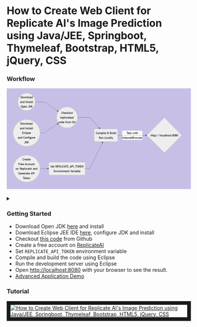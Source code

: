 
# How to Create Web Client for Replicate AI's Image Prediction using Java/JEE, Springboot, Thymeleaf, Bootstrap, HTML5, jQuery, CSS
### Workflow

![Alt text](wf.png)

<details>

<summary></summary>

```mermaid
graph LR
A((Download<br/>and Install<br/>Open JDK)) --> F
B((Download<br/>and Install<br/>Eclipse<br/>and Configure<br/>JDK)) --> F
C(Set REPLICATE_API_TOKEN<br/>Environment Variable<br/>)
D((Create<br/>Free Account<br/>on 'Replicate' and<br/>Generate API<br/>Token)) --> C
F((Checkout<br/>'replicateai'<br/>code from Git)) --> G
C --> G[Compile & Build<br/>Run Locally]
G -- Test with<br/>InternetBrowser --> H{http://localhost:8080}
```
</details>

### Getting Started
<ul>
<li>Download Open JDK <a href="https://openjdk.org/" target="_new">here</a> and install</li>
<li>Download Eclipse JEE IDE <a href="https://www.eclipse.org/downloads/packages/release/2022-12/r/eclipse-ide-enterprise-java-and-web-developers" target="_new">here</a>, configure JDK and install</li>
<li>Checkout <a href="https://github.com/lalumastan/replicateai.git">this code</a> from Github</li>
<li>Create a free account on <a href="https://replicate.com/" target="_new">ReplicateAI</a></li>
<li>Set <code>REPLICATE_API_TOKEN</code> environment variable </li>
<li>Compile and build the code using Eclipse</li>
<li>Run the development server using Eclipse</li>
<li>Open <a  href="http://localhost:8080" target="_new">http://localhost:8080</a> with your browser to see the result.</li>
<li><a href="https://aiweb-plum.vercel.app/" target="_new">Advanced Application Demo</a></li>
</ul>

### Tutorial

<a  href="http://www.youtube.com/watch?feature=player_embedded&v=MiHdtssm2V8"  target="_blank"><img  src="http://img.youtube.com/vi/MiHdtssm2V8/0.jpg"  alt="How to Create Web Client for Replicate AI's Image Prediction using Java/JEE, Springboot, Thymeleaf, Bootstrap, HTML5, jQuery, CSS" width="240"  height="180"  border="10"  /></a>
